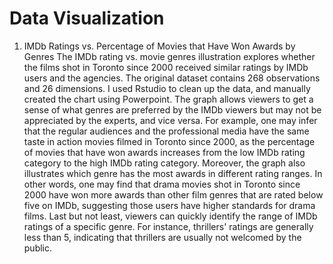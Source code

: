 # Data Visualization
1. IMDb Ratings vs. Percentage of Movies that Have Won Awards by Genres
The IMDb rating vs. movie genres illustration explores whether the films shot in Toronto since 2000 received similar ratings by IMDb users and the agencies. The original dataset contains 268 observations and 26 dimensions. I used Rstudio to clean up the data, and manually created the chart using Powerpoint. The graph allows viewers to get a sense of what genres are preferred by the IMDb viewers but may not be appreciated by the experts, and vice versa. For example, one may infer that the regular audiences and the professional media have the same taste in action movies filmed in Toronto since 2000, as the percentage of movies that have won awards increases from the low IMDb rating category to the high IMDb rating category. Moreover, the graph also illustrates which genre has the most awards in different rating ranges. In other words, one may find that drama movies shot in Toronto since 2000 have won more awards than other film genres that are rated below five on IMDb, suggesting those users have higher standards for drama films. Last but not least, viewers can quickly identify the range of IMDb ratings of a specific genre. For instance, thrillers' ratings are generally less than 5, indicating that thrillers are usually not welcomed by the public.
